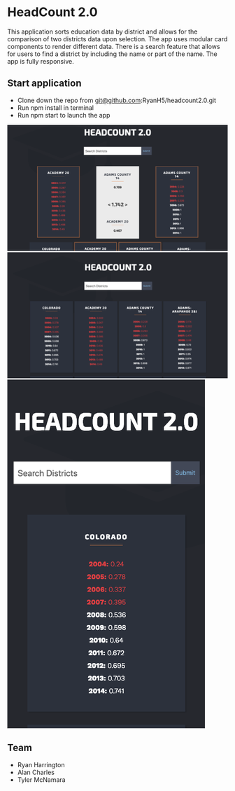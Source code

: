 # HeadCount 2.0

This application sorts education data by district and allows for the comparison of two districts data upon selection. The app uses modular card components to render different data. There is a search feature that allows for users to find a district by including the name or part of the name. The app is fully responsive. 

## Start application

- Clone down the repo from git@github.com:RyanH5/headcount2.0.git
- Run npm install in terminal 
- Run npm start to launch the app

<img src="Screen Shot 2019-02-15 at 11.47.19 AM.png"></img>
<img src="Screen Shot 2019-02-15 at 11.47.33 AM.png"></img>
<img src="Screen Shot 2019-02-15 at 11.47.59 AM.png"></img>

## Team

- Ryan Harrington
- Alan Charles
- Tyler McNamara
